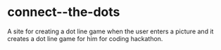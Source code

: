 # connect--the-dots
A site for creating a dot line game when the user enters a picture and it creates a dot line game for him for coding hackathon.
